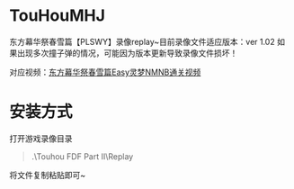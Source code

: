 # TouHouMHJ
东方幕华祭春雪篇【PLSWY】录像replay~目前录像文件适应版本：ver 1.02 如果出现多次撞子弹的情况，可能因为版本更新导致录像文件损坏！

对应视频：[东方幕华祭春雪篇Easy灵梦NMNB通关视频](https://www.bilibili.com/video/BV1Yv4y127mc/)

# 安装方式
打开游戏录像目录

> .\Touhou FDF Part II\Replay

将文件复制粘贴即可~

